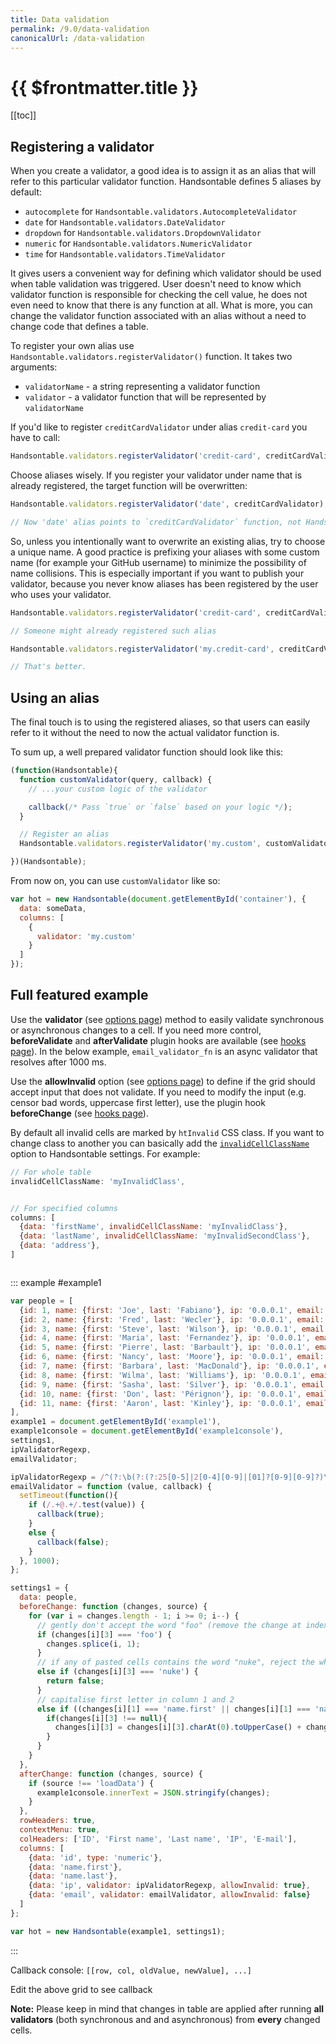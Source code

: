 ```yaml
---
title: Data validation
permalink: /9.0/data-validation
canonicalUrl: /data-validation
---
```


# {{ $frontmatter.title }}

[[toc]]

## Registering a validator

When you create a validator, a good idea is to assign it as an alias that will refer to this particular validator function. Handsontable defines 5 aliases by default:

* `autocomplete` for `Handsontable.validators.AutocompleteValidator`
* `date` for `Handsontable.validators.DateValidator`
* `dropdown` for `Handsontable.validators.DropdownValidator`
* `numeric` for `Handsontable.validators.NumericValidator`
* `time` for `Handsontable.validators.TimeValidator`

It gives users a convenient way for defining which validator should be used when table validation was triggered. User doesn't need to know which validator function is responsible for checking the cell value, he does not even need to know that there is any function at all. What is more, you can change the validator function associated with an alias without a need to change code that defines a table.

To register your own alias use `Handsontable.validators.registerValidator()` function. It takes two arguments:

* `validatorName` - a string representing a validator function
* `validator` - a validator function that will be represented by `validatorName`

If you'd like to register `creditCardValidator` under alias `credit-card` you have to call:

```js
Handsontable.validators.registerValidator('credit-card', creditCardValidator);
```

Choose aliases wisely. If you register your validator under name that is already registered, the target function will be overwritten:

```js
Handsontable.validators.registerValidator('date', creditCardValidator);

// Now 'date' alias points to `creditCardValidator` function, not Handsontable.validators.DateValidator
```

So, unless you intentionally want to overwrite an existing alias, try to choose a unique name. A good practice is prefixing your aliases with some custom name (for example your GitHub username) to minimize the possibility of name collisions. This is especially important if you want to publish your validator, because you never know aliases has been registered by the user who uses your validator.

```js
Handsontable.validators.registerValidator('credit-card', creditCardValidator);

// Someone might already registered such alias
```

```js
Handsontable.validators.registerValidator('my.credit-card', creditCardValidator);

// That's better.
```

## Using an alias

The final touch is to using the registered aliases, so that users can easily refer to it without the need to now the actual validator function is.

To sum up, a well prepared validator function should look like this:

```js
(function(Handsontable){
  function customValidator(query, callback) {
    // ...your custom logic of the validator

    callback(/* Pass `true` or `false` based on your logic */);
  }

  // Register an alias
  Handsontable.validators.registerValidator('my.custom', customValidator);

})(Handsontable);
```

From now on, you can use `customValidator` like so:

```js
var hot = new Handsontable(document.getElementById('container'), {
  data: someData,
  columns: [
    {
      validator: 'my.custom'
    }
  ]
});
```

## Full featured example

Use the **validator** (see [options page](api/dataMap/metaManager/metaSchema.md#validator)) method to easily validate synchronous or asynchronous changes to a cell. If you need more control, **beforeValidate** and **afterValidate** plugin hooks are available (see [hooks page](api/pluginHooks.md#beforevalidate)). In the below example, `email_validator_fn` is an async validator that resolves after 1000 ms.

Use the **allowInvalid** option (see [options page](api/dataMap/metaManager/metaSchema.md#allowinvalid)) to define if the grid should accept input that does not validate. If you need to modify the input (e.g. censor bad words, uppercase first letter), use the plugin hook **beforeChange** (see [hooks page](api/pluginHooks.md#beforechange)).

By default all invalid cells are marked by `htInvalid` CSS class. If you want to change class to another you can basically add the [`invalidCellClassName`](api/dataMap/metaManager/metaSchema.md#invalidcellclassname) option to Handsontable settings. For example:

```js
// For whole table
invalidCellClassName: 'myInvalidClass',


// For specified columns
columns: [
  {data: 'firstName', invalidCellClassName: 'myInvalidClass'},
  {data: 'lastName', invalidCellClassName: 'myInvalidSecondClass'},
  {data: 'address'},
]
```

<pre id="example1console"></pre>

::: example #example1
```js
var people = [
  {id: 1, name: {first: 'Joe', last: 'Fabiano'}, ip: '0.0.0.1', email: 'Joe.Fabiano@ex.com'},
  {id: 2, name: {first: 'Fred', last: 'Wecler'}, ip: '0.0.0.1', email: 'Fred.Wecler@ex.com'},
  {id: 3, name: {first: 'Steve', last: 'Wilson'}, ip: '0.0.0.1', email: 'Steve.Wilson@ex.com'},
  {id: 4, name: {first: 'Maria', last: 'Fernandez'}, ip: '0.0.0.1', email: 'M.Fernandez@ex.com'},
  {id: 5, name: {first: 'Pierre', last: 'Barbault'}, ip: '0.0.0.1', email: 'Pierre.Barbault@ex.com'},
  {id: 6, name: {first: 'Nancy', last: 'Moore'}, ip: '0.0.0.1', email: 'Nancy.Moore@ex.com'},
  {id: 7, name: {first: 'Barbara', last: 'MacDonald'}, ip: '0.0.0.1', email: 'B.MacDonald@ex.com'},
  {id: 8, name: {first: 'Wilma', last: 'Williams'}, ip: '0.0.0.1', email: 'Wilma.Williams@ex.com'},
  {id: 9, name: {first: 'Sasha', last: 'Silver'}, ip: '0.0.0.1', email: 'Sasha.Silver@ex.com'},
  {id: 10, name: {first: 'Don', last: 'Pérignon'}, ip: '0.0.0.1', email: 'Don.Pérignon@ex.com'},
  {id: 11, name: {first: 'Aaron', last: 'Kinley'}, ip: '0.0.0.1', email: 'Aaron.Kinley@ex.com'}
],
example1 = document.getElementById('example1'),
example1console = document.getElementById('example1console'),
settings1,
ipValidatorRegexp,
emailValidator;

ipValidatorRegexp = /^(?:\b(?:(?:25[0-5]|2[0-4][0-9]|[01]?[0-9][0-9]?)\.){3}(?:25[0-5]|2[0-4][0-9]|[01]?[0-9][0-9]?)\b|null)$/;
emailValidator = function (value, callback) {
  setTimeout(function(){
    if (/.+@.+/.test(value)) {
      callback(true);
    }
    else {
      callback(false);
    }
  }, 1000);
};

settings1 = {
  data: people,
  beforeChange: function (changes, source) {
    for (var i = changes.length - 1; i >= 0; i--) {
      // gently don't accept the word "foo" (remove the change at index i)
      if (changes[i][3] === 'foo') {
        changes.splice(i, 1);
      }
      // if any of pasted cells contains the word "nuke", reject the whole paste
      else if (changes[i][3] === 'nuke') {
        return false;
      }
      // capitalise first letter in column 1 and 2
      else if ((changes[i][1] === 'name.first' || changes[i][1] === 'name.last')) {
        if(changes[i][3] !== null){
          changes[i][3] = changes[i][3].charAt(0).toUpperCase() + changes[i][3].slice(1);
        }
      }
    }
  },
  afterChange: function (changes, source) {
    if (source !== 'loadData') {
      example1console.innerText = JSON.stringify(changes);
    }
  },
  rowHeaders: true,
  contextMenu: true,
  colHeaders: ['ID', 'First name', 'Last name', 'IP', 'E-mail'],
  columns: [
    {data: 'id', type: 'numeric'},
    {data: 'name.first'},
    {data: 'name.last'},
    {data: 'ip', validator: ipValidatorRegexp, allowInvalid: true},
    {data: 'email', validator: emailValidator, allowInvalid: false}
  ]
};

var hot = new Handsontable(example1, settings1);
```
:::

Callback console: `[[row, col, oldValue, newValue], ...]`

Edit the above grid to see callback

**Note:** Please keep in mind that changes in table are applied after running **all validators** (both synchronous and and asynchronous) from **every** changed cells.
